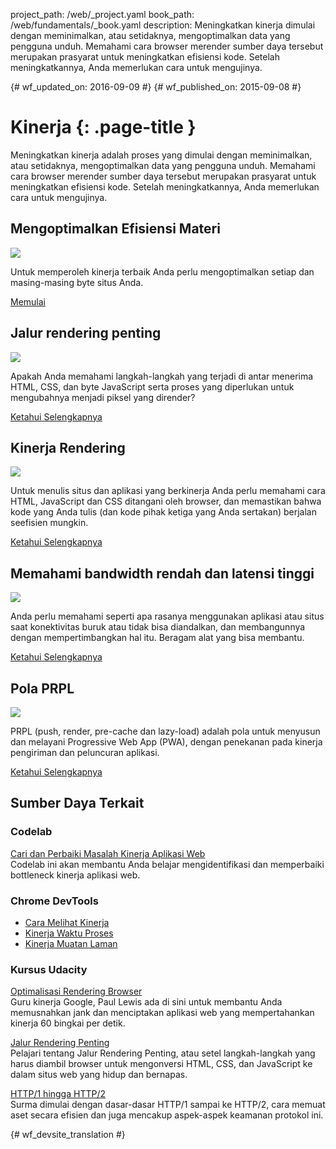 project_path: /web/_project.yaml
book_path: /web/fundamentals/_book.yaml
description: Meningkatkan kinerja dimulai dengan meminimalkan, atau setidaknya, mengoptimalkan data yang pengguna unduh. Memahami cara browser merender sumber daya tersebut merupakan prasyarat untuk meningkatkan efisiensi kode. Setelah meningkatkannya, Anda memerlukan cara untuk mengujinya. 

{# wf_updated_on: 2016-09-09 #}
{# wf_published_on: 2015-09-08 #}

# Kinerja {: .page-title }

Meningkatkan kinerja adalah proses yang dimulai dengan meminimalkan, atau setidaknya, mengoptimalkan data yang pengguna unduh. Memahami cara browser merender sumber daya tersebut merupakan prasyarat untuk meningkatkan efisiensi kode. Setelah meningkatkannya, Anda memerlukan cara untuk mengujinya. 

## Mengoptimalkan Efisiensi Materi

<img src="images/oce.png" class="attempt-right" style="max-height: 200px;">

Untuk memperoleh kinerja terbaik Anda perlu mengoptimalkan setiap dan masing-masing byte situs Anda.

[Memulai](optimizing-content-efficiency/)

<div style="clear:both;"></div>

## Jalur rendering penting

<img src="images/crp.png" class="attempt-right">

Apakah Anda memahami langkah-langkah yang terjadi di antar menerima HTML, CSS, dan byte JavaScript serta proses yang diperlukan untuk mengubahnya menjadi piksel yang dirender?

[Ketahui Selengkapnya](critical-rendering-path/)

<div style="clear:both;"></div>

## Kinerja Rendering

<img src="images/rend.png" class="attempt-right">

Untuk menulis situs dan aplikasi yang berkinerja Anda perlu memahami cara HTML, JavaScript dan CSS ditangani oleh browser, dan memastikan bahwa kode yang Anda tulis (dan kode pihak ketiga yang Anda sertakan) berjalan seefisien mungkin.

[Ketahui Selengkapnya](rendering/)

<div style="clear:both;"></div>

## Memahami bandwidth rendah dan latensi tinggi

<img src="images/low.png" class="attempt-right">

Anda perlu memahami seperti apa rasanya menggunakan aplikasi atau situs saat konektivitas buruk atau tidak bisa diandalkan, dan membangunnya dengan mempertimbangkan hal itu. Beragam alat yang bisa membantu.

[Ketahui Selengkapnya](poor-connectivity/)

<div style="clear:both;"></div>

## Pola PRPL

<img src="images/prpl.png" class="attempt-right">

PRPL (push, render, pre-cache dan lazy-load) adalah pola untuk menyusun
dan melayani Progressive Web App (PWA), dengan penekanan pada kinerja
pengiriman dan peluncuran aplikasi.

[Ketahui Selengkapnya](prpl-pattern/)

<div style="clear:both;"></div>


## Sumber Daya Terkait

### Codelab

[Cari dan Perbaiki Masalah Kinerja Aplikasi Web](/web/fundamentals/getting-started/codelabs/web-perf/) <br>
Codelab ini akan membantu Anda belajar mengidentifikasi dan memperbaiki bottleneck kinerja aplikasi web.

### Chrome DevTools

* [Cara Melihat Kinerja](/web/tools/chrome-devtools/evaluate-performance/timeline-tool)
* [Kinerja Waktu Proses](/web/tools/chrome-devtools/rendering-tools/)
* [Kinerja Muatan Laman](/web/tools/chrome-devtools/network-performance/resource-loading)


### Kursus Udacity

[Optimalisasi Rendering Browser](https://www.udacity.com/course/browser-rendering-optimization--ud860)<br>
Guru kinerja Google, Paul Lewis ada di sini untuk membantu Anda memusnahkan jank dan menciptakan
aplikasi web yang mempertahankan kinerja 60 bingkai per detik.

[Jalur Rendering Penting](https://www.udacity.com/course/website-performance-optimization--ud884)<br>
Pelajari tentang Jalur Rendering Penting, atau setel langkah-langkah yang harus diambil browser
untuk mengonversi HTML, CSS, dan JavaScript ke dalam situs web yang hidup dan bernapas.

[HTTP/1 hingga HTTP/2](https://www.udacity.com/course/client-server-communication--ud897)<br>
Surma dimulai dengan dasar-dasar HTTP/1 sampai ke HTTP/2, cara
memuat aset secara efisien dan juga mencakup aspek-aspek keamanan protokol ini. 
<div style="clear:both;"></div>




{# wf_devsite_translation #}
